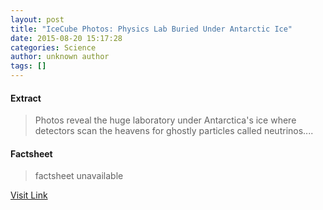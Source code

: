 ```yaml
---
layout: post
title: "IceCube Photos: Physics Lab Buried Under Antarctic Ice"
date: 2015-08-20 15:17:28
categories: Science
author: unknown author
tags: []
---
```



#### Extract
>Photos reveal the huge laboratory under Antarctica's ice where detectors scan the heavens for ghostly particles called neutrinos....

#### Factsheet
>factsheet unavailable

[Visit Link](http://www.livescience.com/51924-icecube-observatory-photos.html)


